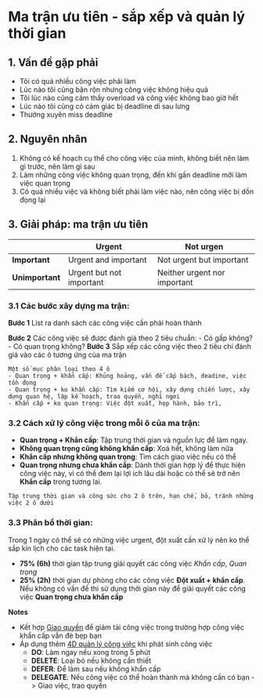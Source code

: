# Ma trận ưu tiên - sắp xếp và quản lý thời gian

## 1. Vấn đề gặp phải
- Tôi có quá nhiều công việc phải làm
- Lúc nào tôi cũng bận rộn nhưng công việc không hiệu quả
- Tôi lúc nào cũng cảm thấy overload và công việc không bao giờ hết
- Lúc nào tôi cũng có cảm giác bị deadline dí sau lưng
- Thường xuyên miss deadline

## 2. Nguyên nhân
1. Không có kế hoạch cụ thể cho công việc của mình, không biết nên làm gì trước, nên làm gì sau
2. Làm những công việc không quan trọng, đến khi gần deadline mới làm việc quan trọng
3. Có quá nhiều việc và không biết phải làm việc nào, nên công việc bị dồn đọng lại

## 3. Giải pháp: ma trận ưu tiên

|                |Urgent                         |Not urgen                         |
|----------------|-------------------------------|-----------------------------|
|**Important**| Urgent and important            | Not urgent but important            |
|**Unimportant**          |Urgent but not important            |Neither urgent nor important            |

### 3.1 Các bước xây dựng ma trận:
**Bước 1** List ra danh sách các công việc cần phải hoàn thành

**Bước 2** Các công việc sẽ được đánh giá theo 2 tiêu chuẩn:
	- Có gấp không?
	- Có quan trọng không?
**Bước 3** Sắp xếp các công việc theo 2 tiêu chí đánh giá vào các ô tương ứng của ma trận

```
Một số mục phân loại theo 4 ô
- Quan trọng + khẩn cấp: Khủng hoảng, vấn đề cấp bách, deadine, việc tồn đọng
- Quan trọng + ko khẩn cấp: Tìm kiếm cơ hội, xây dựng chiến lược, xây dựng quan hệ, lập kế hoạch, trao quyền, nghỉ ngơi
- Khẩn cấp + ko quan trọng: Việc đột xuất, họp hành, bảo trì, 
```

### 3.2 Cách xử lý công việc trong mỗi ô của ma trận:

- **Quan trọng + Khẩn cấp**: Tập trung thời gian và nguồn lực để làm ngay.
- **Không quan trọng cũng không khẩn cấp**: Xoá hết, không làm nữa
- **Khẩn cấp nhưng không quan trọng**: Tìm cách giao việc nếu có thể
- **Quan trọng nhưng chưa khẩn cấp**: Dành thời gian hợp lý để thực hiện công việc này, vì có thể đem lại lợi ích lâu dài hoặc có thể sẽ trở nên **Khẩn cấp** trong tương lai.
```
Tập trung thời gian và công sức cho 2 ô trên, hạn chế, bỏ, tránh những việc 2 ô dưới
```

### 3.3 Phân bổ thời gian:
Trong 1 ngày có thể sẽ có những việc urgent, đột xuất cần xử lý nên ko thể sắp kín lịch cho các task hiện tại.

- **75% (6h)** thời gian tập trung giải quyết các công việc *Khẩn cấp*, *Quan trọng*
- **25% (2h)** thời gian dự phòng cho các công việc **Đột xuất + khẩn cấp**. Nếu không có vấn đề thì sử dụng thời gian này để giải quyết các công việc **Quan trọng chưa khẩn cấp**


**Notes**
- Kết hợp [Giao quyền]() để giảm tải công việc trong trường hợp công việc khẩn cấp vẫn đè bẹp bạn
- Áp dụng thêm [4D quản lý công việc]() khi phát sinh công việc 
	- **DO**: Làm ngay nếu xong trong 5 phút
	- **DELETE**: Loại bỏ nếu không cần thiết
	- **DEFER**: Để làm sau nếu không khẩn cấp
	- **DELEGATE**: Nếu công việc có thể hoàn thành mà không cần có bạn -> Giao việc, trao quyền 

